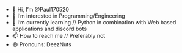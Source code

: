 - 👋 Hi, I’m @Paul170520
- 👀 I’m interested in Programming/Engineering
- 🌱 I’m currently learning // Python in combination with Web based applications and discord bots
- 📫 How to reach me // Preferably not
- 😄 Pronouns: DeezNuts

<!---
Paul170520/Paul170520 is a ✨ special ✨ repository because its `README.md` (this file) appears on your GitHub profile.
You can click the Preview link to take a look at your changes.
--->
